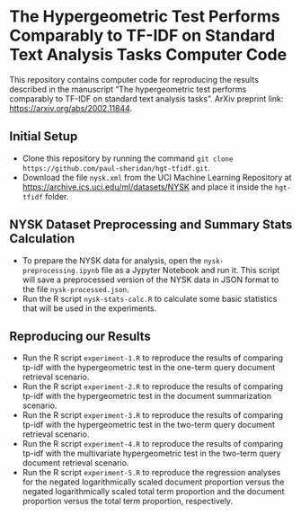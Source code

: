 # The Hypergeometric Test Performs Comparably to TF-IDF on Standard Text Analysis Tasks Computer Code
This repository contains computer code for reproducing the results described in the manuscript “The hypergeometric test performs comparably to TF-IDF on standard text analysis tasks”. ArXiv preprint link: https://arxiv.org/abs/2002.11844.

## Initial Setup

* Clone this repository by running the command `git clone https://github.com/paul-sheridan/hgt-tfidf.git`.
* Download the file `nysk.xml` from the UCI Machine Learning Repository at https://archive.ics.uci.edu/ml/datasets/NYSK and place it inside the `hgt-tfidf` folder.

## NYSK Dataset Preprocessing and Summary Stats Calculation

* To prepare the NYSK data for analysis, open the `nysk-preprocessing.ipynb` file as a Jypyter Notebook and run it. This script will save  a preprocessed version of the NYSK data in JSON format to the file `nysk-processed.json`.
* Run the R script `nysk-stats-calc.R` to calculate some basic statistics that will be used in the experiments.

## Reproducing our Results

* Run the R script `experiment-1.R` to reproduce the results of comparing tp-idf with the hypergeometric test in the one-term query document retrieval scenario.
* Run the R script `experiment-2.R` to reproduce the results of comparing tp-idf with the hypergeometric test in the document summarization scenario.
* Run the R script `experiment-3.R` to reproduce the results of comparing tp-idf with the hypergeometric test in the two-term query document retrieval scenario.
* Run the R script `experiment-4.R` to reproduce the results of comparing tp-idf with the multivariate hypergeometric test in the two-term query document retrieval scenario.
* Run the R script `experiment-5.R` to reproduce the regression analyses for the negated logarithmically scaled document proportion versus the negated logarithmically scaled total term proportion and the document proportion versus the total term proportion, respectively.
